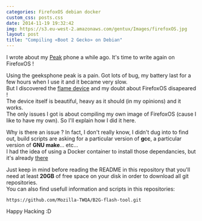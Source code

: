 ```yaml
---
categories: FirefoxOS debian docker
custom_css: posts.css
date: 2014-11-19 19:32:42
img: https://s3.eu-west-2.amazonaws.com/gentux/Images/firefoxOS.jpg
layout: post
title: "Compiling «Boot 2 Gecko» on Debian"
---
```


I wrote about my [Peak](http://www.geeksphone.com/other-devices-2/) phone a while ago. It's time to write again on
FirefoxOS !


Using the geeksphone peak is a pain. Got lots of bug, my battery last for a few hours when I use it and it became very
slow.<br>
But I discovered the [flame device](https://developer.mozilla.org/en-US/Firefox_OS/Developer_phone_guide/Flame) and my
doubt about FirefoxOS disapeared !<br>
The device itself is beautiful, heavy as it should (in my opinions) and it works.<br>
The only issues I got is about compiling my own image of FirefoxOS (cause I like to have my own). So I'll explain how I
did it here.


Why is there an issue ? In fact, I don't really know, I didn't dug into to find out, build scripts are asking for a
particular version of **gcc**, a particular version of **GNU make**… etc…<br>
I had the idea of using a Docker container to install those dependancies, but it's already
[there](https://github.com/simonjohansson/B2G-build)


Just keep in mind before reading the README in this repository that you'll need at least **20GB** of free space on your
disk in order to download all git repositories.<br>
You can also find usefull information and scripts in this repositories:

    https://github.com/Mozilla-TWQA/B2G-flash-tool.git


Happy Hacking :D
